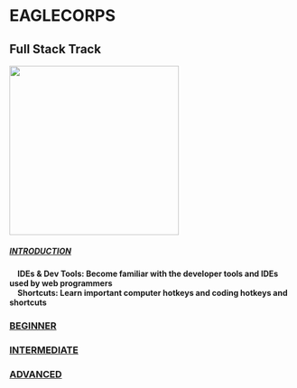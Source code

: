 # **EAGLECORPS**

## Full Stack Track

<img align="center" width="300" src="https://thehappypuppysite.com/wp-content/uploads/2017/10/Cute-Dog-Names-HP-long.jpg">

##### [INTRODUCTION](http://github.com)
`  `**IDEs & Dev Tools: Become familiar with the developer tools and IDEs used by web programmers** <br />
`  `**Shortcuts: Learn important computer hotkeys and coding hotkeys and shortcuts**

### [BEGINNER](http://github.com)
### [INTERMEDIATE](http://github.com)
### [ADVANCED](http://github.com)